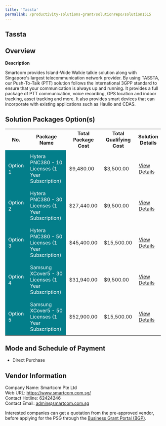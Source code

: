 ```yaml
---
title: 'Tassta'
permalink: /productivity-solutions-grant/solutionrepo/solution1515
---
```


## Tassta

## Overview

**Description**

Smartcom provides Island-Wide Walkie talkie solution along with Singapore's largest telecommunication network provider. By using TASSTA, our Push-To-Talk (PTT) solution follows the international 3GPP standard to ensure that your communication is always up and running. It provides a full package of PTT communication, voice recording, GPS location and indoor tracking, asset tracking and more. It also provides smart devices that can incorporate with existing applications such as Haulio and CDAS.

## Solution Packages Option(s)

<table>
<tr>
<th><b>No.</b></th>
<th><b>Package Name</b></th>
<th><b>Total Package Cost</b></th>
<th><b>Total Qualifying Cost</b></th>
<th><b>Solution Details</b></th>
</tr>
<tr>
<td style='padding: 10px; background-color: #037E8A; color: #FFFFFF;'>Option 1</td>
<td style='padding: 10px; background-color: #037E8A; color: #FFFFFF;'>Hytera PNC380 - 10 Licenses (1 Year Subscription)</td>
<td style='padding: 10px;'>$9,480.00</td>
<td style='padding: 10px;'>$3,500.00</td>
<td style='padding: 10px;'><a href='/images/psg/Smartcom_Tassta_28122023_Desensitised_Annex3_Part1.pdf' target='_blank'>View Details</a></td>
</tr>
<tr>
<td style='padding: 10px; background-color: #037E8A; color: #FFFFFF;'>Option 2</td>
<td style='padding: 10px; background-color: #037E8A; color: #FFFFFF;'>Hytera PNC380 - 30 Licenses (1 Year Subscription)</td>
<td style='padding: 10px;'>$27,440.00</td>
<td style='padding: 10px;'>$9,500.00</td>
<td style='padding: 10px;'><a href='/images/psg/Smartcom_Tassta_28122023_Desensitised_Annex3_Part2.pdf' target='_blank'>View Details</a></td>
</tr>
<tr>
<td style='padding: 10px; background-color: #037E8A; color: #FFFFFF;'>Option 3</td>
<td style='padding: 10px; background-color: #037E8A; color: #FFFFFF;'>Hytera PNC380 - 50 Licenses (1 Year Subscription)</td>
<td style='padding: 10px;'>$45,400.00</td>
<td style='padding: 10px;'>$15,500.00</td>
<td style='padding: 10px;'><a href='/images/psg/Smartcom_Tassta_28122023_Desensitised_Annex3_Part3.pdf' target='_blank'>View Details</a></td>
</tr>
<tr>
<td style='padding: 10px; background-color: #037E8A; color: #FFFFFF;'>Option 4</td>
<td style='padding: 10px; background-color: #037E8A; color: #FFFFFF;'>Samsung XCover5 - 30 Licenses (1 Year Subscription)</td>
<td style='padding: 10px;'>$31,940.00</td>
<td style='padding: 10px;'>$9,500.00</td>
<td style='padding: 10px;'><a href='/images/psg/Smartcom_Tassta_28122023_Desensitised_Annex3_Part4.pdf' target='_blank'>View Details</a></td>
</tr>
<tr>
<td style='padding: 10px; background-color: #037E8A; color: #FFFFFF;'>Option 5</td>
<td style='padding: 10px; background-color: #037E8A; color: #FFFFFF;'>Samsung XCover5 - 50 Licenses (1 Year Subscription)</td>
<td style='padding: 10px;'>$52,900.00</td>
<td style='padding: 10px;'>$15,500.00</td>
<td style='padding: 10px;'><a href='/images/psg/Smartcom_Tassta_28122023_Desensitised_Annex3_Part5.pdf' target='_blank'>View Details</a></td>
</tr>
</table>

## Mode and Schedule of Payment

 - Direct Purchase

## Vendor Information

 Company Name: Smartcom Pte Ltd<br>Web URL: https://www.smartcom.com.sg/ <br>Contact Hotline: 62424246 <br>Contact Email: admin@smartcom.com.sg <br>

Interested companies can get a quotation from the pre-approved vendor, before applying for the PSG through the <a href='https://www.businessgrants.gov.sg/' target='_blank' rel='noopener'>Business Grant Portal (BGP)</a>.

<script src="/jquery/resize-tables.js"></script>
